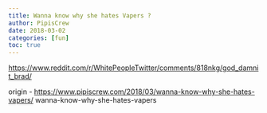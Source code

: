```yaml
---
title: Wanna know why she hates Vapers ?
author: PipisCrew
date: 2018-03-02
categories: [fun]
toc: true
---
```


https://www.reddit.com/r/WhitePeopleTwitter/comments/818nkg/god_damnit_brad/

origin - https://www.pipiscrew.com/2018/03/wanna-know-why-she-hates-vapers/ wanna-know-why-she-hates-vapers